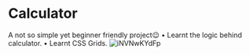 # Calculator
A not so simple yet beginner friendly project😉
• Learnt the logic behind calculator.
• Learnt CSS Grids.
![iNVNwKYdFp](https://user-images.githubusercontent.com/83583221/124373595-26033a80-dcb1-11eb-871c-25c590d30a65.gif)
